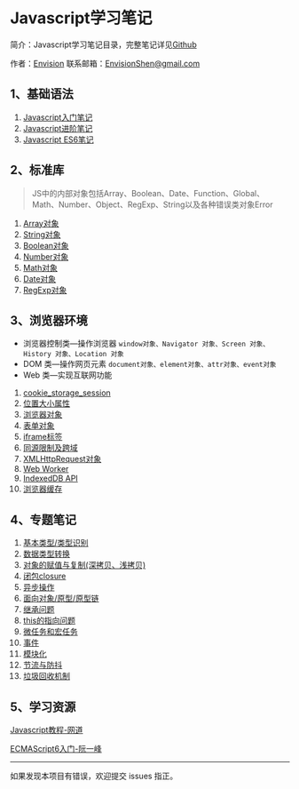 # Javascript学习笔记

简介：Javascript学习笔记目录，完整笔记详见[Github](https://github.com/MrEnvision/Front-end_learning_notes)

作者：[Envision](https://github.com/MrEnvision)         联系邮箱：[EnvisionShen@gmail.com](mailto:EnvisionShen@gmail.com)



## 1、基础语法

1. [Javascript入门笔记](基础语法/Javascript入门笔记.md)
2. [Javascript进阶笔记](基础语法/Javascript进阶笔记.md)
3. [Javascript ES6笔记](基础语法/JavascriptES6笔记.md)



## 2、标准库

> JS中的内部对象包括Array、Boolean、Date、Function、Global、Math、Number、Object、RegExp、String以及各种错误类对象Error

1. [Array对象](标准库/Array对象.md)
2. [String对象](标准库/String对象.md)
3. [Boolean对象](标准库/Boolean对象.md)
4. [Number对象](标准库/Number对象.md)
5. [Math对象](标准库/Math对象.md)
6. [Date对象](标准库/Date对象.md)
7. [RegExp对象](标准库/RegExp对象.md)



## 3、浏览器环境

- 浏览器控制类—操作浏览器  `window对象、Navigator 对象、Screen 对象、History 对象、Location 对象`
- DOM 类—操作网页元素 `document对象、element对象、attr对象、event对象` 
- Web 类—实现互联网功能

1. [cookie_storage_session](浏览器环境/cookie_storage_session.md)
2. [位置大小属性](浏览器环境/位置大小属性.md)
3. [浏览器对象](浏览器环境/浏览器对象.md)
4. [表单对象](浏览器环境/表单对象.md)
5. [iframe标签](浏览器环境/iframe标签.md)
6. [同源限制及跨域](浏览器环境/同源限制及跨域.md)
7. [XMLHttpRequest对象](浏览器环境/XMLHttpRequest对象.md)
8. [Web Worker](浏览器环境/webWorker.md)
9. [IndexedDB API](https://wangdoc.com/javascript/bom/indexeddb.html)
10. [浏览器缓存](浏览器环境/浏览器缓存.md)



## 4、专题笔记

1. [基本类型/类型识别](专题语法/基本类型_类型识别.md)
2. [数据类型转换](专题语法/数据类型转换.md)
3. [对象的赋值与复制(深拷贝、浅拷贝)](专题语法/对象的赋值与复制.md)
4. [闭包closure](专题语法/闭包closure.md)
5. [异步操作](专题语法/异步操作.md)
6. [面向对象/原型/原型链](专题语法/面向对象&原型&原型链.md)
7. [继承问题](专题语法/继承问题.md)
8. [this的指向问题](专题语法/this的指向问题.md)
9. [微任务和宏任务](专题语法/微任务和宏任务.md)
10. [事件](专题语法/事件.md)
11. [模块化](专题语法/模块化.md)
12. [节流与防抖](https://www.cnblogs.com/zhuanzhuanfe/p/10633019.html)
13.  [垃圾回收机制](https://segmentfault.com/a/1190000018605776?utm_source=tag-newest)



## 5、学习资源

[Javascript教程-网道](https://wangdoc.com/javascript/)

[ECMAScript6入门-阮一峰](https://es6.ruanyifeng.com)



------

如果发现本项目有错误，欢迎提交 issues 指正。